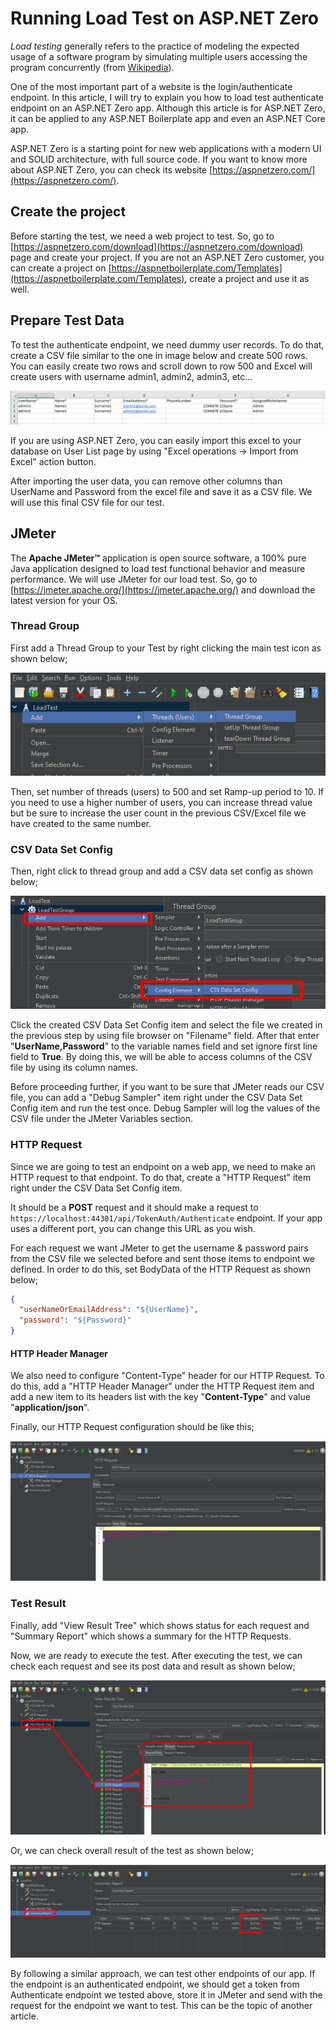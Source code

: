 # Running Load Test on ASP.NET Zero

*Load testing* generally refers to the practice of modeling the expected usage of a software program by simulating multiple users accessing the program concurrently (from [Wikipedia](https://en.wikipedia.org/wiki/Load_testing)).

One of the most important part of a website is the login/authenticate endpoint. In this article, I will try to explain you how to load test authenticate endpoint on an ASP.NET Zero app. Although this article is for ASP.NET Zero, it can be applied to any ASP.NET Boilerplate app and even an ASP.NET Core app.

ASP.NET Zero is a starting point for new web applications with a modern UI and SOLID architecture, with full source code. If you want to know more about ASP.NET Zero, you can check its website [https://aspnetzero.com/](https://aspnetzero.com/).

## Create the project

Before starting the test, we need a web project to test. So, go to [https://aspnetzero.com/download](https://aspnetzero.com/download) page and create your project. If you are not an ASP.NET Zero customer, you can create a project on [https://aspnetboilerplate.com/Templates](https://aspnetboilerplate.com/Templates), create a project and use it as well. 

## Prepare Test Data

To test the authenticate endpoint, we need dummy user records. To do that, create a CSV file similar to the one in image below and create 500 rows. You can easily create two rows and scroll down to row 500 and Excel will create users with username admin1, admin2, admin3, etc...

![Load test sample data](images/load-test-sample-data.png)

If you are using ASP.NET Zero, you can easily import this excel to your database on User List page by using "Excel operations -> Import from Excel" action button.

After importing the user data, you can remove other columns than UserName and Password from the excel file and save it as a CSV file. We will use this final CSV file for our test.

## JMeter

The **Apache JMeter™** application is open source software, a 100% pure Java application designed to load test functional behavior and measure performance. We will use JMeter for our load test. So, go to [https://jmeter.apache.org/](https://jmeter.apache.org/) and download the latest version for your OS. 

### Thread Group

First add a Thread Group to your Test by right clicking the main test icon as shown below;

![Add Thread Group](images/load-test-add-thread-group.png)



Then, set number of threads (users) to 500 and set Ramp-up period to 10. If you need to use a higher number of users, you can increase thread value but be sure to increase the user count in the previous CSV/Excel file we have created to the same number.

### CSV Data Set Config

Then, right click to thread group and add a CSV data set config as shown below;

![CSV Data Set Config](images/load-test-csv-data-set-config.png)

Click the created CSV Data Set Config item and select the file we created in the previous step by using file browser on "Filename" field. After that enter "**UserName,Password**" to the variable names field and set ignore first line field to **True**. By doing this, we will be able to access columns of the CSV file by using its column names.

Before proceeding further, if you want to be sure that JMeter reads our CSV file, you can add a "Debug Sampler" item right under the CSV Data Set Config item and run the test once. Debug Sampler will log the values of the CSV file under the JMeter Variables section.

### HTTP Request

Since we are going to test an endpoint on a web app, we need to make an HTTP request to that endpoint. To do that, create a "HTTP Request" item right under the CSV Data Set Config item.

It should be a **POST** request and it should make a request to ```https://localhost:44301/api/TokenAuth/Authenticate``` endpoint. If your app uses a different port, you can change this URL as you wish. 

For each request we want JMeter to get the username & password pairs from the CSV file we selected before and sent those items to endpoint we defined. In order to do this, set BodyData of the HTTP Request as shown below;

````json
{
  "userNameOrEmailAddress": "${UserName}",
  "password": "${Password}"
}
````

#### HTTP Header Manager

We also need to configure "Content-Type" header for our HTTP Request. To do this, add a "HTTP Header Manager" under the HTTP Request item and add a new item to its headers list with the key "**Content-Type**" and value "**application/json**".

Finally, our HTTP Request configuration should be like this;

![HTTP Request Configuration](images/load-test-http-request-config.png)

### Test Result

Finally, add "View Result Tree" which shows status for each request and "Summary Report" which shows a summary for the HTTP Requests.

Now, we are ready to execute the test. After executing the test, we can check each request and see its post data and result as shown below;

![Load Test Result 1](images/load-test-result-1.png)

Or, we can check overall result of the test as shown below;

![Load Test Result 2](images/load-test-result-2.png)

By following a similar approach, we can test other endpoints of our app. If the endpoint is an authenticated endpoint, we should get a token from Authenticate endpoint we tested above, store it in JMeter and send with the request for the endpoint we want to test. This can be the topic of another article.